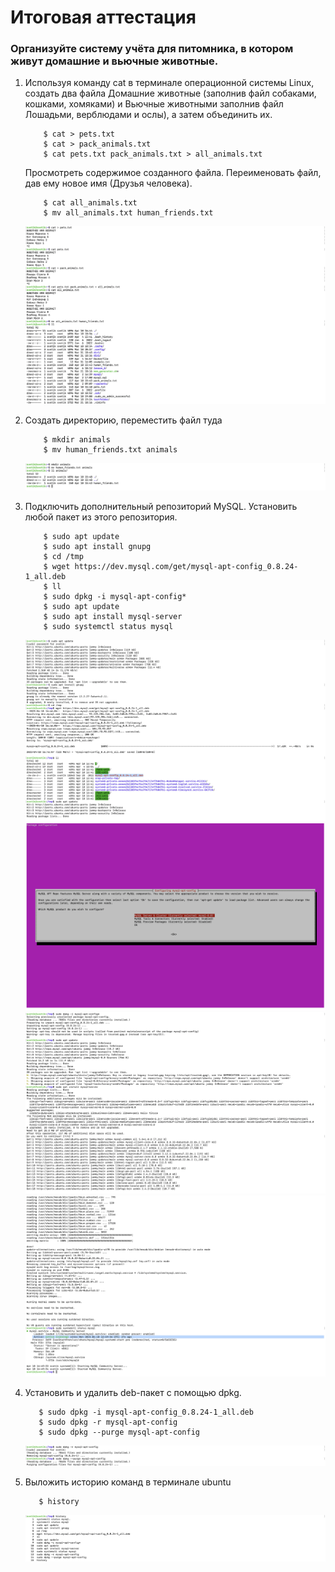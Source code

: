 # Итоговая аттестация

### Организуйте систему учёта для питомника, в котором живут домашние и вьючные животные.

1. Используя команду cat в терминале операционной системы Linux, создать два файла 
    Домашние животные (заполнив файл собаками, кошками, хомяками) и Вьючные животными
    заполнив файл Лошадьми, верблюдами и ослы), а затем объединить их. 
    ```shell
        $ cat > pets.txt
        $ cat > pack_animals.txt
        $ cat pets.txt pack_animals.txt > all_animals.txt
    ```

    Просмотреть содержимое созданного файла. Переименовать файл, дав ему новое имя (Друзья человека).

    ```shell
        $ cat all_animals.txt
        $ mv all_animals.txt human_friends.txt
    ```
    ![1.png](images/1.png)

2. Создать директорию, переместить файл туда
    ```shell
        $ mkdir animals
        $ mv human_friends.txt animals
    ```
    ![2.png](images/2.png)
    
3. Подключить дополнительный репозиторий MySQL. Установить любой пакет
   из этого репозитория.
    ```shell
        $ sudo apt update
        $ sudo apt install gnupg
        $ cd /tmp
        $ wget https://dev.mysql.com/get/mysql-apt-config_0.8.24-1_all.deb
        $ ll
        $ sudo dpkg -i mysql-apt-config*
        $ sudo apt update
        $ sudo apt install mysql-server
        $ sudo systemctl status mysql
    ```
    ![3.png](images/3.png)
    ![4.png](images/4.png)
    ![5.png](images/5.png)
    ![6.png](images/6.png)

4. Установить и удалить deb-пакет с помощью dpkg.

   ```shell
      $ sudo dpkg -i mysql-apt-config_0.8.24-1_all.deb
      $ sudo dpkg -r mysql-apt-config
      $ sudo dpkg --purge mysql-apt-config
   ```
   ![7.png](images/7.png)
 
5. Выложить историю команд в терминале ubuntu
   ```shell
      $ history
   ```
   ![8.png](images/8.png)
   
